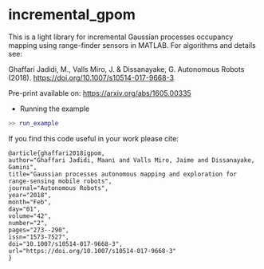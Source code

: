# incremental_gpom

This is a light library for incremental Gaussian processes occupancy mapping using range-finder sensors in MATLAB. For algorithms and details see:

Ghaffari Jadidi, M., Valls Miro, J. & Dissanayake, G. Autonomous Robots (2018). https://doi.org/10.1007/s10514-017-9668-3

Pre-print available on: https://arxiv.org/abs/1605.00335


- Running the example

```matlab
>> run_example
```

If you find this code useful in your work please cite:
```
@article{ghaffari2018igpom,
author="Ghaffari Jadidi, Maani and Valls Miro, Jaime and Dissanayake, Gamini",
title="Gaussian processes autonomous mapping and exploration for range-sensing mobile robots",
journal="Autonomous Robots",
year="2018",
month="Feb",
day="01",
volume="42",
number="2",
pages="273--290",
issn="1573-7527",
doi="10.1007/s10514-017-9668-3",
url="https://doi.org/10.1007/s10514-017-9668-3"
}
```
